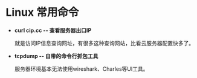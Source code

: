 # Linux 常用命令

+ **curl cip.cc -- 查看服务器出口IP**

  就是访问IP信息查询网址，有很多这种查询网站，比看云服务器配置快多了。

+ **tcpdump -- 自带的命令行抓包工具**

  服务器环境基本无法使用wireshark、Charles等UI工具。

  

